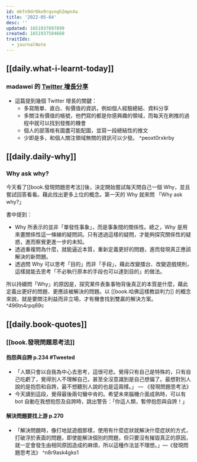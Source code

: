 ```yaml
---
id: mkfn9dr0ko9rqvnqh2mpn4a
title: '2022-05-04'
desc: ''
updated: 1651937897899
created: 1651937504660
traitIds:
  - journalNote
---
```


## [[daily.what-i-learnt-today]]

### madawei 的 [Twitter 增長分享](https://t.me/bmpi365/453)
- 這篇提到幾個 Twitter 增長的關鍵：
	- 多寫簡單、直白、有價值的資訊，例如個人經驗總結、資料分享
	- 多關注有價值的帳號，他們寫的都是你感興趣的領域，而每天在刷推的過程中就可以找到發推的機會
	- 個人的部落格有圖盡可能配圖，並寫一段總結性的推文
	- 少即是多，和個人關注領域無關的資訊可以少發。 ^peoxt0rxkrby

## [[daily.daily-why]]

### Why ask why?
今天看了[[book.發現問題思考法]]後，決定開始嘗試每天問自己一個 Why，並且嘗試回答看看。藉此找出更多上位的概念。第一天的 Why 就來問  「Why ask why?」

書中提到：
- Why 所表示的並非「單發性事象」，而是事象間的關係性。總之，Why 是用來畫關係性這一條線的疑問詞。只有透過這樣的疑問，才能夠探究關係性的疑惑，進而察覺更進一步的未知。
- 透過重複問為什麼，就能逼近本質，重新定義更好的問題，進而發現真正應該解決的新問題。
- 透過問 Why 可以思考「目的」而非「手段」，藉此改變擂台、改變遊戲規則，這樣就能去思考「不必執行原本的手段也可以達到目的」的做法。

所以持續問「Why」的原因是，探究某件表象事物背後真正的本質是什麼，藉此定義出更好的問題、更應該被解決的問題。以 [[book.哈佛這樣教談判力]] 的概念來說，就是要關注利益而非立場，才有機會找到雙贏的解決方案。 ^496tn4rpq69c

## [[daily.book-quotes]]

### [[book.發現問題思考法]]

#### 抱怨與自誇 p.234 #Tweeted
- 「人類只會以自我為中心去思考，這很可悲。覺得只有自己是特殊的，只有自己吃虧了，覺得別人不理解自己，甚至全沒意識到是自己想偏了。最想對別人說的是抱怨和自誇，最不想聽別人說的也是這兩樣。」 — 《發現問題思考法》
- 今天讀到這段，覺得最後兩句蠻中肯的。希望未來腦機介面成熟時，可以有 bot 自動在我想抱怨及自誇時，跳出警告：「你這人類，暫停抱怨與自誇！」

#### 解決問題要找上游 p.270
- 「解決問題時，像打地鼠遊戲那樣，使用有什麼症狀就解決什麼症狀的方式，打破浮於表面的問題，即使能解決個別的問題，但只要沒有摧毀真正的原因，就一定會發生由相同原因造成的麻煩，所以這種作法並不理想。」—《發現問題思考法》 ^n8r9ask4gks1